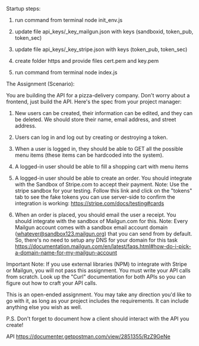 Startup steps:

1. run command from terminal
   node init_env.js

2. update file api\_keys/\_key\_mailgun.json with keys (sandboxid, token_pub, token_sec)

3. update file api\_keys/\_key\_stripe.json with keys (token_pub, token_sec)

4. create folder https and provide files cert.pem and key.pem

5. run command from terminal
   node index.js

The Assignment (Scenario):

You are building the API for a pizza-delivery company. Don't worry about a frontend, just build the API. Here's the spec from your project manager:

1. New users can be created, their information can be edited, and they can be deleted. We should store their name, email address, and street address.

2. Users can log in and log out by creating or destroying a token.

3. When a user is logged in, they should be able to GET all the possible menu items (these items can be hardcoded into the system).

4. A logged-in user should be able to fill a shopping cart with menu items

5. A logged-in user should be able to create an order. You should integrate with the Sandbox of Stripe.com to accept their payment. Note: Use the stripe sandbox for your testing. Follow this link and click on the "tokens" tab to see the fake tokens you can use server-side to confirm the integration is working: https://stripe.com/docs/testing#cards

6. When an order is placed, you should email the user a receipt. You should integrate with the sandbox of Mailgun.com for this. Note: Every Mailgun account comes with a sandbox email account domain (whatever@sandbox123.mailgun.org) that you can send from by default. So, there's no need to setup any DNS for your domain for this task https://documentation.mailgun.com/en/latest/faqs.html#how-do-i-pick-a-domain-name-for-my-mailgun-account

Important Note: If you use external libraries (NPM) to integrate with Stripe or Mailgun, you will not pass this assignment. You must write your API calls from scratch. Look up the "Curl" documentation for both APIs so you can figure out how to craft your API calls.

This is an open-ended assignment. You may take any direction you'd like to go with it, as long as your project includes the requirements. It can include anything else you wish as well.

P.S. Don't forget to document how a client should interact with the API you create!

API https://documenter.getpostman.com/view/2851355/RzZ9GeNe
